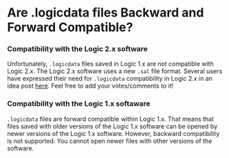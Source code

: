 # Are .logicdata files Backward and Forward Compatible?

### Compatibility with the Logic 2.x software

Unfortunately, `.logicdata` files saved in Logic 1.x are not compatible with Logic 2.x. The Logic 2.x software uses a new `.sal` file format. Several users have expressed their need for `.logicdata` compatibility in Logic 2.x in an idea post [here](https://ideas.saleae.com/b/feature-requests/import-logicdata-capture/). Feel free to add your votes/comments to it!

### Compatibility with the Logic 1.x softaware

`.logicdata` files are forward compatible within Logic 1.x. That means that files saved with older versions of the Logic 1.x software can be opened by newer versions of the Logic 1.x software. However, backward compatibility is not supported. You cannot open newer files with other versions of the software.

